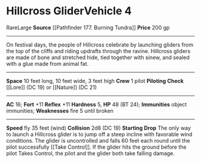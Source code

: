 ﻿---
ac: '16'
burrow_speed: null
climb_speed: null
fly_speed: '35'
fortitude: '+11'
hardness: '5'
hp: '48'
id: '51'
item_category: Vehicles
land_speed: null
level: '4'
max_speed: '35'
name: Hillcross Glider
price: 200 gp
rarity: Rare
reflex: '+11'
resistance: null
school: null
size: Large
source: '[[DATABASE/source/Pathfinder 177. Burning Tundra|Pathfinder #177: Burning
  Tundra]]'
swim_speed: null
trait:
- '[[DATABASE/trait/Rare|Rare]]'
type: Vehicle

---
# Hillcross Glider<span class="item-type">Vehicle 4</span>

<span class="trait-rare item-trait">Rare</span><span class="trait-size item-trait">Large</span>
**Source** [[Pathfinder 177. Burning Tundra]]
**Price** 200 gp

---
On festival days, the people of Hillcross celebrate by launching gliders from the top of the cliffs and riding updrafts through the ravine. Hillcross gliders are made of bone and stretched hide, tied together with sinew, and sealed with a glue made from animal fat.

---
**Space** 10 feet long, 10 feet wide, 3 feet high
**Crew** 1 pilot
**Piloting Check** [[Lore]] (DC 19) or [[Nature]] (DC 21)

---
**AC** 16; **Fort** +11
**Reflex** +11
**Hardness** 5, **HP** 48 (BT 24); **Immunities** object immunities; **Weaknesses** fire 5 until broken

---
**Speed** fly 35 feet (wind)
**Collision** 2d8 (DC 19)
**Starting Drop** The only way to launch a Hillcross glider is to jump off a steep incline with favorable wind conditions. The glider is uncontrolled and falls 60 feet each round until the pilot successfully [[Take Control]]. If the glider hits the ground before the pilot Takes Control, the pilot and the glider both take falling damage.